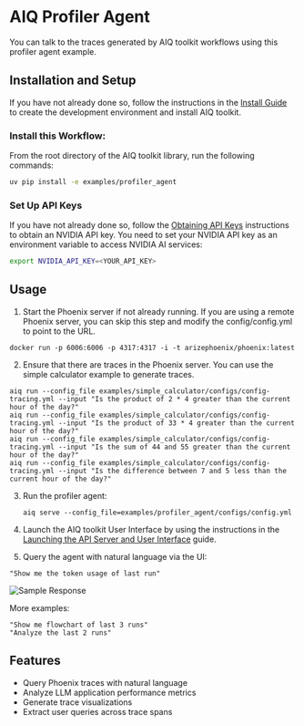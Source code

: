 <!--
SPDX-FileCopyrightText: Copyright (c) 2025, NVIDIA CORPORATION & AFFILIATES. All rights reserved.
SPDX-License-Identifier: Apache-2.0

Licensed under the Apache License, Version 2.0 (the "License");
you may not use this file except in compliance with the License.
You may obtain a copy of the License at

http://www.apache.org/licenses/LICENSE-2.0

Unless required by applicable law or agreed to in writing, software
distributed under the License is distributed on an "AS IS" BASIS,
WITHOUT WARRANTIES OR CONDITIONS OF ANY KIND, either express or implied.
See the License for the specific language governing permissions and
limitations under the License.
-->

# AIQ Profiler Agent

You can talk to the traces generated by AIQ toolkit workflows using this profiler agent example.


## Installation and Setup

If you have not already done so, follow the instructions in the [Install Guide](../../docs/source/quick-start/installing.md) to create the development environment and install AIQ toolkit.

### Install this Workflow:

From the root directory of the AIQ toolkit library, run the following commands:

```bash
uv pip install -e examples/profiler_agent
```

### Set Up API Keys
If you have not already done so, follow the [Obtaining API Keys](../../docs/source/quick-start/installing.md#obtaining-api-keys) instructions to obtain an NVIDIA API key. You need to set your NVIDIA API key as an environment variable to access NVIDIA AI services:

```bash
export NVIDIA_API_KEY=<YOUR_API_KEY>
```

## Usage

1. Start the Phoenix server if not already running. If you are using a remote Phoenix server, you can skip this step and modify the config/config.yml to point to the URL.
```
docker run -p 6006:6006 -p 4317:4317 -i -t arizephoenix/phoenix:latest
```

2. Ensure that there are traces in the Phoenix server. You can use the simple calculator example to generate traces.
```
aiq run --config_file examples/simple_calculator/configs/config-tracing.yml --input "Is the product of 2 * 4 greater than the current hour of the day?"
aiq run --config_file examples/simple_calculator/configs/config-tracing.yml --input "Is the product of 33 * 4 greater than the current hour of the day?"
aiq run --config_file examples/simple_calculator/configs/config-tracing.yml --input "Is the sum of 44 and 55 greater than the current hour of the day?"
aiq run --config_file examples/simple_calculator/configs/config-tracing.yml --input "Is the difference between 7 and 5 less than the current hour of the day?"
```

3. Run the profiler agent:
   ```
   aiq serve --config_file=examples/profiler_agent/configs/config.yml
   ```

4. Launch the AIQ toolkit User Interface by using the instructions in the [Launching the API Server and User Interface](../../docs/source/quick-start/launching-ui.md) guide.

5. Query the agent with natural language via the UI:
```
"Show me the token usage of last run"
```

![Sample Response](../../docs/source/_static/profiler-agent.png "Sample Response UI Image")

More examples:
   ```
   "Show me flowchart of last 3 runs"
   "Analyze the last 2 runs"
   ```

## Features

- Query Phoenix traces with natural language
- Analyze LLM application performance metrics
- Generate trace visualizations
- Extract user queries across trace spans
